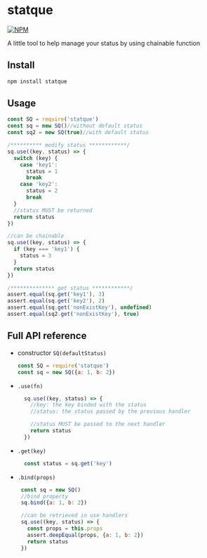 # statque

[![NPM](https://nodei.co/npm/statque.png?downloads=true&downloadRank=true&stars=true)](https://nodei.co/npm/statque/)

A little tool to help manage your status by using chainable function

## Install
```javascript
npm install statque
```

## Usage
```javascript
const SQ = require('statque')
const sq = new SQ()//without default status
const sq2 = new SQ(true)//with default status

/********** modify status ************/
sq.use((key, status) => {
  switch (key) {
    case 'key1':
      status = 1
      break
    case 'key2':
      status = 2
      break
  }
  //status MUST be returned
  return status
})

//can be chainable
sq.use((key, status) => {
  if (key === 'key1') {
    status = 3
  }
  return status
})

/************** get status ************/
assert.equal(sq.get('key1'), 3)
assert.equal(sq.get('key2'), 2)
assert.equal(sq.get('nonExistKey'), undefined)
assert.equal(sq2.get('nonExistKey'), true)
```

## Full API reference
- constructor `SQ(defaultStatus)`

  ```javascript
  const SQ = require('statque')
  const sq = new SQ({a: 1, b: 2})

  ```
- `.use(fn)`

  ```javascript
    sq.use((key, status) => {
      //key: the key binded with the status
      //status: the status passed by the previous handler

      //status MUST be passed to the next handler
      return status
    })
  ```

- `.get(key)`

  ```javascript
    const status = sq.get('key')
  ```

- `.bind(props)`

   ```javascript
    const sq = new SQ()
    //bind property
    sq.bind({a: 1, b: 2})

    //can be retrieved in use handlers
    sq.use((key, status) => {
      const props = this.props
      assert.deepEqual(props, {a: 1, b: 2})
      return status
    })

  ```
